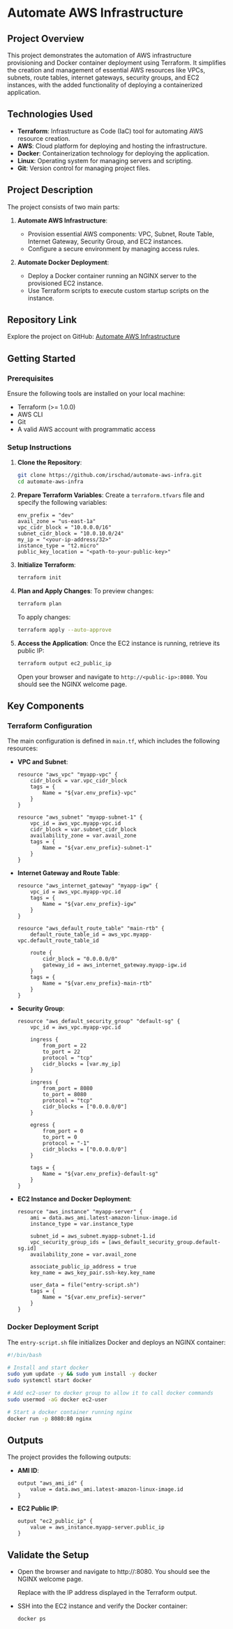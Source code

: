 # Automate AWS Infrastructure

## Project Overview
This project demonstrates the automation of AWS infrastructure provisioning and Docker container deployment using Terraform. It simplifies the creation and management of essential AWS resources like VPCs, subnets, route tables, internet gateways, security groups, and EC2 instances, with the added functionality of deploying a containerized application.

## Technologies Used
- **Terraform**: Infrastructure as Code (IaC) tool for automating AWS resource creation.
- **AWS**: Cloud platform for deploying and hosting the infrastructure.
- **Docker**: Containerization technology for deploying the application.
- **Linux**: Operating system for managing servers and scripting.
- **Git**: Version control for managing project files.

## Project Description
The project consists of two main parts:
1. **Automate AWS Infrastructure**:
   - Provision essential AWS components: VPC, Subnet, Route Table, Internet Gateway, Security Group, and EC2 instances.
   - Configure a secure environment by managing access rules.

2. **Automate Docker Deployment**:
   - Deploy a Docker container running an NGINX server to the provisioned EC2 instance.
   - Use Terraform scripts to execute custom startup scripts on the instance.

## Repository Link
Explore the project on GitHub: [Automate AWS Infrastructure](https://github.com/irschad/automate-aws-infra)

## Getting Started

### Prerequisites
Ensure the following tools are installed on your local machine:
- Terraform (>= 1.0.0)
- AWS CLI
- Git
- A valid AWS account with programmatic access

### Setup Instructions

1. **Clone the Repository**:
   ```bash
   git clone https://github.com/irschad/automate-aws-infra.git
   cd automate-aws-infra
   ```

2. **Prepare Terraform Variables**:
   Create a `terraform.tfvars` file and specify the following variables:
   ```hcl
   env_prefix = "dev"
   avail_zone = "us-east-1a"
   vpc_cidr_block = "10.0.0.0/16"
   subnet_cidr_block = "10.0.10.0/24"
   my_ip = "<your-ip-address/32>"
   instance_type = "t2.micro"
   public_key_location = "<path-to-your-public-key>"
   ```

3. **Initialize Terraform**:
   ```bash
   terraform init
   ```

4. **Plan and Apply Changes**:
   To preview changes:
   ```bash
   terraform plan
   ```
   To apply changes:
   ```bash
   terraform apply --auto-approve
   ```

5. **Access the Application**:
   Once the EC2 instance is running, retrieve its public IP:
   ```bash
   terraform output ec2_public_ip
   ```
   Open your browser and navigate to `http://<public-ip>:8080`. You should see the NGINX welcome page.

## Key Components

### Terraform Configuration
The main configuration is defined in `main.tf`, which includes the following resources:
- **VPC and Subnet**:
  ```hcl
  resource "aws_vpc" "myapp-vpc" {
      cidr_block = var.vpc_cidr_block
      tags = {
          Name = "${var.env_prefix}-vpc"
      }
  }

  resource "aws_subnet" "myapp-subnet-1" {
      vpc_id = aws_vpc.myapp-vpc.id
      cidr_block = var.subnet_cidr_block
      availability_zone = var.avail_zone
      tags = {
          Name = "${var.env_prefix}-subnet-1"
      }
  }
  ```

- **Internet Gateway and Route Table**:
  ```hcl
  resource "aws_internet_gateway" "myapp-igw" {
      vpc_id = aws_vpc.myapp-vpc.id
      tags = {
          Name = "${var.env_prefix}-igw"
      }
  }

  resource "aws_default_route_table" "main-rtb" {
      default_route_table_id = aws_vpc.myapp-vpc.default_route_table_id

      route {
          cidr_block = "0.0.0.0/0"
          gateway_id = aws_internet_gateway.myapp-igw.id
      }
      tags = {
          Name = "${var.env_prefix}-main-rtb"
      }
  }
  ```

- **Security Group**:
  ```hcl
  resource "aws_default_security_group" "default-sg" {
      vpc_id = aws_vpc.myapp-vpc.id

      ingress {
          from_port = 22
          to_port = 22
          protocol = "tcp"
          cidr_blocks = [var.my_ip]
      }

      ingress {
          from_port = 8080
          to_port = 8080
          protocol = "tcp"
          cidr_blocks = ["0.0.0.0/0"]
      }

      egress {
          from_port = 0
          to_port = 0
          protocol = "-1"
          cidr_blocks = ["0.0.0.0/0"]
      }

      tags = {
          Name = "${var.env_prefix}-default-sg"
      }
  }
  ```

- **EC2 Instance and Docker Deployment**:
  ```hcl
  resource "aws_instance" "myapp-server" {
      ami = data.aws_ami.latest-amazon-linux-image.id
      instance_type = var.instance_type

      subnet_id = aws_subnet.myapp-subnet-1.id
      vpc_security_group_ids = [aws_default_security_group.default-sg.id]
      availability_zone = var.avail_zone

      associate_public_ip_address = true
      key_name = aws_key_pair.ssh-key.key_name

      user_data = file("entry-script.sh")
      tags = {
          Name = "${var.env_prefix}-server"
      }
  }
  ```

### Docker Deployment Script
The `entry-script.sh` file initializes Docker and deploys an NGINX container:
```bash
#!/bin/bash

# Install and start docker
sudo yum update -y && sudo yum install -y docker
sudo systemctl start docker

# Add ec2-user to docker group to allow it to call docker commands
sudo usermod -aG docker ec2-user

# Start a docker container running nginx
docker run -p 8080:80 nginx
```

## Outputs
The project provides the following outputs:
- **AMI ID**:
  ```hcl
  output "aws_ami_id" {
      value = data.aws_ami.latest-amazon-linux-image.id
  }
  ```
- **EC2 Public IP**:
  ```hcl
  output "ec2_public_ip" {
      value = aws_instance.myapp-server.public_ip
  }
  ```

## Validate the Setup

- Open the browser and navigate to http://<public-ip>:8080. You should see the NGINX welcome page.

  Replace <public-ip> with the IP address displayed in the Terraform output.

- SSH into the EC2 instance and verify the Docker container:
  ```bash
  docker ps
  ```


